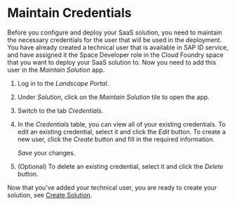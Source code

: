<!-- loio6006a60eb91f4c39a226a5b19cfaf8e8 -->

# Maintain Credentials

Before you configure and deploy your SaaS solution, you need to maintain the necessary credentials for the user that will be used in the deployment. You have already created a technical user that is available in SAP ID service, and have assigned it the Space Developer role in the Cloud Foundry space that you want to deploy your SaaS solution to. Now you need to add this user in the *Maintain Solution* app.

1.  Log in to the *Landscape Portal*.

2.  Under *Solution*, click on the *Maintain Solution* tile to open the app.

3.  Switch to the tab *Credentials*.

4.  In the *Credentials* table, you can view all of your existing credentials. To edit an existing credential, select it and click the *Edit* button. To create a new user, click the *Create* button and fill in the required information.

    *Save* your changes.

5.  \(Optional\) To delete an existing credential, select it and click the *Delete* button.


Now that you've added your technical user, you are ready to create your solution, see [Create Solution](create-solution-aca34fa.md).

